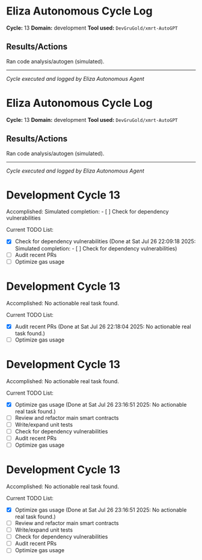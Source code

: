 # Eliza Autonomous Cycle Log

**Cycle:** 13
**Domain:** development
**Tool used:** `DevGruGold/xmrt-AutoGPT`

## Results/Actions
Ran code analysis/autogen (simulated).

---
*Cycle executed and logged by Eliza Autonomous Agent*

# Eliza Autonomous Cycle Log

**Cycle:** 13
**Domain:** development
**Tool used:** `DevGruGold/xmrt-AutoGPT`

## Results/Actions
Ran code analysis/autogen (simulated).

---
*Cycle executed and logged by Eliza Autonomous Agent*

# Development Cycle 13

Accomplished: Simulated completion: - [ ] Check for dependency vulnerabilities

Current TODO List:

- [x] Check for dependency vulnerabilities  (Done at Sat Jul 26 22:09:18 2025: Simulated completion: - [ ] Check for dependency vulnerabilities)
- [ ] Audit recent PRs
- [ ] Optimize gas usage

# Development Cycle 13

Accomplished: No actionable real task found.

Current TODO List:

- [x] Audit recent PRs  (Done at Sat Jul 26 22:18:04 2025: No actionable real task found.)
- [ ] Optimize gas usage

# Development Cycle 13

Accomplished: No actionable real task found.

Current TODO List:

- [x] Optimize gas usage  (Done at Sat Jul 26 23:16:51 2025: No actionable real task found.)
- [ ] Review and refactor main smart contracts
- [ ] Write/expand unit tests
- [ ] Check for dependency vulnerabilities
- [ ] Audit recent PRs
- [ ] Optimize gas usage

# Development Cycle 13

Accomplished: No actionable real task found.

Current TODO List:

- [x] Optimize gas usage  (Done at Sat Jul 26 23:16:51 2025: No actionable real task found.)
- [ ] Review and refactor main smart contracts
- [ ] Write/expand unit tests
- [ ] Check for dependency vulnerabilities
- [ ] Audit recent PRs
- [ ] Optimize gas usage